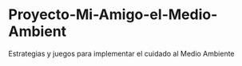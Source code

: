 # Proyecto-Mi-Amigo-el-Medio-Ambient
Estrategias y juegos para implementar el cuidado al Medio Ambiente
